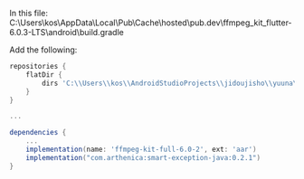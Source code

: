 In this file: C:\Users\kos\AppData\Local\Pub\Cache\hosted\pub.dev\ffmpeg_kit_flutter-6.0.3-LTS\android\build.gradle

Add the following:

```gradle
repositories {
    flatDir {
        dirs 'C:\\Users\\kos\\AndroidStudioProjects\\jidoujisho\\yuuna\\android\\app\\libs'
    }
}

...

dependencies {
    ...
    implementation(name: 'ffmpeg-kit-full-6.0-2', ext: 'aar')
    implementation("com.arthenica:smart-exception-java:0.2.1")
}

```
